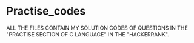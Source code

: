 # Practise_codes

ALL THE FILES CONTAIN MY SOLUTION CODES OF QUESTIONS IN THE "PRACTISE SECTION OF C LANGUAGE" IN THE "HACKERRANK".
